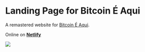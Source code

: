 # Landing Page for Bitcoin É Aqui

A remastered website for [Bitcoin É Aqui](https://www.bitcoineaqui.com.br/).

Online on [**Netlify**](https://prismatic-dieffenbachia-e871d7.netlify.app/)

<img src="https://github.com/koavdev/lp-bitcoineaqui/assets/81250968/294a235e-98f1-44f2-98c4-4639a5e4ebb9"/>